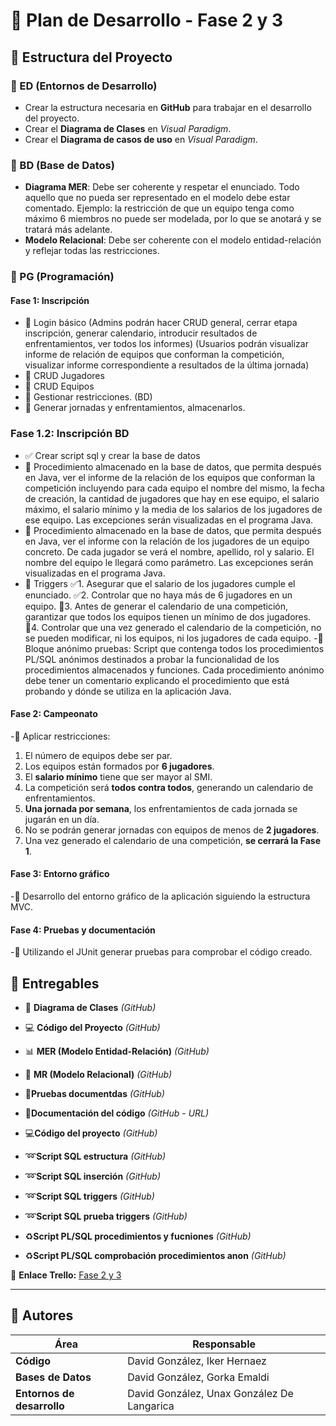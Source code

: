 # 📌 Plan de Desarrollo - Fase 2 y 3

## 📂 Estructura del Proyecto

### 🔹 ED (Entornos de Desarrollo)
- Crear la estructura necesaria en **GitHub** para trabajar en el desarrollo del proyecto.
- Crear el **Diagrama de Clases** en *Visual Paradigm*.
- Crear el **Diagrama de casos de uso** en *Visual Paradigm*.

### 🔹 BD (Base de Datos)
- **Diagrama MER**: Debe ser coherente y respetar el enunciado. Todo aquello que no pueda ser representado en el modelo debe estar comentado. Ejemplo: la restricción de que un equipo tenga como máximo 6 miembros no puede ser modelada, por lo que se anotará y se tratará más adelante.
- **Modelo Relacional**: Debe ser coherente con el modelo entidad-relación y reflejar todas las restricciones.

### 🔹 PG (Programación)
#### **Fase 1: Inscripción**
- 🔄 Login básico (Admins podrán hacer CRUD general, cerrar etapa inscripción, generar calendario, introducir resultados de enfrentamientos, ver todos los informes) (Usuarios podrán visualizar informe de relación de equipos que conforman la competición, visualizar informe correspondiente a resultados de la última jornada)
- 🔄 CRUD Jugadores
- 🔄 CRUD Equipos
- 🔄 Gestionar restricciones. (BD)
- 🔄 Generar jornadas y enfrentamientos, almacenarlos.

### **Fase 1.2: Inscripción BD**

- ✅ Crear script sql y crear la base de datos
- 🔄 Procedimiento almacenado en la base de datos, que permita después en Java, ver el
informe de la relación de los equipos que conforman la competición incluyendo para
cada equipo el nombre del mismo, la fecha de creación, la cantidad de jugadores que
hay en ese equipo, el salario máximo, el salario mínimo y la media de los salarios de los
jugadores de ese equipo. Las excepciones serán visualizadas en el programa Java.
- 🔄 Procedimiento almacenado en la base de datos, que permita después en Java, ver el
informe con la relación de los jugadores de un equipo concreto. De cada jugador se
verá el nombre, apellido, rol y salario. El nombre del equipo le llegará como
parámetro. Las excepciones serán visualizadas en el programa Java.
- 🔄 Triggers
✅1. Asegurar que el salario de los jugadores cumple el enunciado.
✅2. Controlar que no haya más de 6 jugadores en un equipo.
🔄3. Antes de generar el calendario de una competición, garantizar que todos los
      equipos tienen un mínimo de dos jugadores.
🔄4. Controlar que una vez generado el calendario de la competición, no se pueden
    modificar, ni los equipos, ni los jugadores de cada equipo.
-🔄 Bloque anónimo pruebas: Script que contenga todos los procedimientos PL/SQL anónimos
destinados a probar la funcionalidad de los procedimientos almacenados y
funciones. Cada procedimiento anónimo debe tener un comentario explicando el
procedimiento que está probando y dónde se utiliza en la aplicación Java.


#### **Fase 2: Campeonato**
-🔄 Aplicar restricciones:
  1. El número de equipos debe ser par.
  2. Los equipos están formados por **6 jugadores**.
  3. El **salario mínimo** tiene que ser mayor al SMI.
  4. La competición será **todos contra todos**, generando un calendario de enfrentamientos.
  5. **Una jornada por semana**, los enfrentamientos de cada jornada se jugarán en un día.
  6. No se podrán generar jornadas con equipos de menos de **2 jugadores**.
  7. Una vez generado el calendario de una competición, **se cerrará la Fase 1**.

#### **Fase 3: Entorno gráfico**
-🔄 Desarrollo del entorno gráfico de la aplicación siguiendo la estructura MVC.

#### **Fase 4: Pruebas y documentación**
-🔄 Utilizando el JUnit generar pruebas para comprobar el código creado.

## 📌 Entregables
- 📜 **Diagrama de Clases** *(GitHub)*
- 💻 **Código del Proyecto** *(GitHub)*
- 📊 **MER (Modelo Entidad-Relación)** *(GitHub)*
- 🔗 **MR (Modelo Relacional)** *(GitHub)*

- 🧾**Pruebas documentdas** *(GitHub)*
- 📃**Documentación del código** *(GitHub - URL)*
- 💻**Código del proyecto** *(GitHub)*
- ➿**Script SQL estructura** *(GitHub)*
- ➿**Script SQL inserción** *(GitHub)*
- ➿**Script SQL triggers** *(GitHub)*
- ➿**Script SQL prueba triggers** *(GitHub)*
- ♻️**Script PL/SQL procedimientos y fucniones** *(GitHub)*
- ♻️**Script PL/SQL comprobación procedimientos anon** *(GitHub)*


🔗 **Enlace Trello:** [Fase 2 y 3](https://trello.com/invite/b/67a5fdba23077d7eb9092b51/ATTI11bc185a410123f4e961ff19b7b7448bE6422D45/fase-2)

---

## 👥 Autores

| Área | Responsable |
|-------|-----------------------------|
| **Código** | David González, Iker Hernaez |
| **Bases de Datos** | David González, Gorka Emaldi|
| **Entornos de desarrollo** | David González, Unax González De Langarica |


